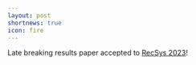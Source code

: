 ```yaml
---
layout: post
shortnews: true
icon: fire
---
```

Late breaking results paper accepted to [RecSys 2023][link2]!

[link2]: https://recsys.acm.org/recsys23/

